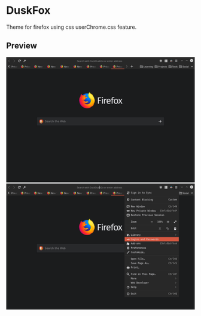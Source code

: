 # DuskFox
Theme for firefox using css userChrome.css feature.
## Preview 
![](Screenshots/preview1.png)
![](Screenshots/preview2.png)
